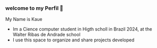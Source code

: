 ### welcome to my Perfil 💙

My Name is Kaue 
- Im a Cience computer student in Higth scholl in Brazil 2024, at the Walter Ribas de Andrade school
- I use this space to organize and share projects developed
